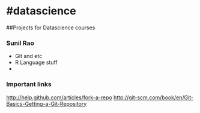 #datascience
===========

##Projects for Datascience courses

### Sunil Rao

* Git and etc
* R Language stuff
* 
### Important links

http://help.github.com/articles/fork-a-repo
http://git-scm.com/book/en/Git-Basics-Getting-a-Git-Repository
